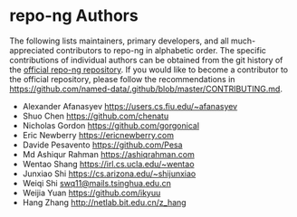 # repo-ng Authors

The following lists maintainers, primary developers, and all much-appreciated contributors to repo-ng in alphabetic order.
The specific contributions of individual authors can be obtained from the git history of the [official repo-ng repository](https://github.com/named-data/repo-ng).
If you would like to become a contributor to the official repository, please follow the recommendations in https://github.com/named-data/.github/blob/master/CONTRIBUTING.md.

* Alexander Afanasyev <https://users.cs.fiu.edu/~afanasyev>
* Shuo Chen <https://github.com/chenatu>
* Nicholas Gordon <https://github.com/gorgonical>
* Eric Newberry <https://ericnewberry.com>
* Davide Pesavento <https://github.com/Pesa>
* Md Ashiqur Rahman <https://ashiqrahman.com>
* Wentao Shang <https://irl.cs.ucla.edu/~wentao>
* Junxiao Shi <https://cs.arizona.edu/~shijunxiao>
* Weiqi Shi <swq11@mails.tsinghua.edu.cn>
* Weijia Yuan <https://github.com/ikyuu>
* Hang Zhang <http://netlab.bit.edu.cn/z_hang>
